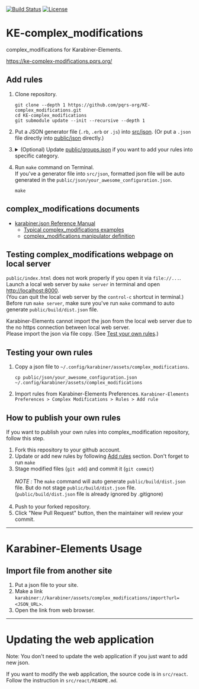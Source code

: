 [![Build Status](https://github.com/pqrs-org/KE-complex_modifications/workflows/KE-complex_modifications%20CI/badge.svg)](https://github.com/pqrs-org/KE-complex_modifications/actions)
[![License](https://img.shields.io/badge/license-Public%20Domain-blue.svg)](https://github.com/pqrs-org/KE-complex_modifications/blob/main/LICENSE.md)

# KE-complex_modifications

complex_modifications for Karabiner-Elements.

<https://ke-complex-modifications.pqrs.org/>

## Add rules

1.  Clone repository.

    ```shell
    git clone --depth 1 https://github.com/pqrs-org/KE-complex_modifications.git
    cd KE-complex_modifications
    git submodule update --init --recursive --depth 1
    ```

2.  Put a JSON generator file (`.rb`, `.erb` or `.js`) into [src/json](https://github.com/pqrs-org/KE-complex_modifications/tree/main/src/json).
    (Or put a `.json` file directly into [public/json](https://github.com/pqrs-org/KE-complex_modifications/tree/main/public/json) directly.)
3.  <details>
    <summary>(Optional) Update <a href="https://github.com/pqrs-org/KE-complex_modifications/tree/main/public/groups.json">public/groups.json</a> if you want to add your rules into specific category.</summary>

    Add the following entry into `groups.json`.

    ```json5
    {
        "path": "json/your_awesome_configuration.json", // required
        "extra_description_path": "extra_descriptions/your_awesome_configuration.html" // optional
    },
    ```

    </details>

4.  Run `make` command on Terminal. <br/> If you've a generator file into `src/json`, formatted json file will be auto generated in the `public/json/your_awesome_configuration.json`.

    ```shell
    make
    ```

## complex_modifications documents

-   [karabiner.json Reference Manual](https://karabiner-elements.pqrs.org/docs/json/)
    -   [Typical complex_modifications examples](https://karabiner-elements.pqrs.org/docs/json/typical-complex-modifications-examples/)
    -   [complex_modifications manipulator definition](https://karabiner-elements.pqrs.org/docs/json/complex-modifications-manipulator-definition/)

## Testing complex_modifications webpage on local server

`public/index.html` does not work properly if you open it via `file://...`.<br />
Launch a local web server by `make server` in terminal and open <http://localhost:8000>.<br />
(You can quit the local web server by the `control-c` shortcut in terminal.) <br/>
Before run `make server`, make sure you've run `make` command to auto generate `public/build/dist.json` file.

Karabiner-Elements cannot import the json from the local web server due to the no https connection between local web server.<br />
Please import the json via file copy. (See [Test your own rules](#Test-your-own-rules).)

## Testing your own rules

1.  Copy a json file to `~/.config/karabiner/assets/complex_modifications`.

    ```shell
    cp public/json/your_awesome_configuration.json ~/.config/karabiner/assets/complex_modifications
    ```

2.  Import rules from Karabiner-Elements Preferences.
    `Karabiner-Elements Preferences > Complex Modifications > Rules > Add rule`

## How to publish your own rules

If you want to publish your own rules into complex_modification repository, follow this step.

1.  Fork this repository to your github account.
2.  Update or add new rules by following [Add rules](#add-rules) section. Don't forget to run `make`
3.  Stage modified files (`git add`) and commit it (`git commit`)<br/>
    <br/>
    _NOTE :_ The `make` command will auto generate `public/build/dist.json` file. But do not stage `public/build/dist.json` file. <br/>
    (`public/build/dist.json` file is already ignored by .gitignore)<br/>
    <br/>
4.  Push to your forked repository.
5.  Click "New Pull Request" button, then the maintainer will review your commit.

---

# Karabiner-Elements Usage

## Import file from another site

1.  Put a json file to your site.
2.  Make a link `karabiner://karabiner/assets/complex_modifications/import?url=<JSON_URL>`.
3.  Open the link from web browser.

---

# Updating the web application

Note: You don't need to update the web application if you just want to add new json.

If you want to modify the web application, the source code is in `src/react`.
Follow the instruction in `src/react/README.md`.
